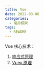 ```yaml
---
title: Vue
date: 2022-03-08
categories:
  - 常用框架
tags:
  - README
---
```


Vue 核心技术：

1. [响应式原理](./01%E3%80%81%E5%93%8D%E5%BA%94%E5%BC%8F%E5%8E%9F%E7%90%86.md)
2. [Vuex 原理](02、Vuex原理.md)


